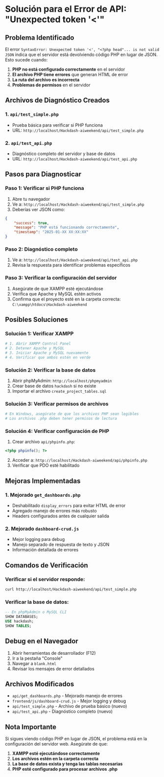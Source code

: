 # Solución para el Error de API: "Unexpected token '<'"

## Problema Identificado

El error `SyntaxError: Unexpected token '<', "<?php head"... is not valid JSON` indica que el servidor está devolviendo código PHP en lugar de JSON. Esto sucede cuando:

1. **PHP no está configurado correctamente** en el servidor
2. **El archivo PHP tiene errores** que generan HTML de error
3. **La ruta del archivo es incorrecta**
4. **Problemas de permisos** en el servidor

## Archivos de Diagnóstico Creados

### 1. `api/test_simple.php`
- Prueba básica para verificar si PHP funciona
- URL: `http://localhost/Hackdash-aiweekend/api/test_simple.php`

### 2. `api/test_api.php`
- Diagnóstico completo del servidor y base de datos
- URL: `http://localhost/Hackdash-aiweekend/api/test_api.php`

## Pasos para Diagnosticar

### Paso 1: Verificar si PHP funciona
1. Abre tu navegador
2. Ve a: `http://localhost/Hackdash-aiweekend/api/test_simple.php`
3. Deberías ver JSON como:
```json
{
    "success": true,
    "message": "PHP está funcionando correctamente",
    "timestamp": "2025-01-XX XX:XX:XX"
}
```

### Paso 2: Diagnóstico completo
1. Ve a: `http://localhost/Hackdash-aiweekend/api/test_api.php`
2. Revisa la respuesta para identificar problemas específicos

### Paso 3: Verificar la configuración del servidor
1. Asegúrate de que XAMPP esté ejecutándose
2. Verifica que Apache y MySQL estén activos
3. Confirma que el proyecto esté en la carpeta correcta: `C:\xampp\htdocs\Hackdash-aiweekend`

## Posibles Soluciones

### Solución 1: Verificar XAMPP
```bash
# 1. Abrir XAMPP Control Panel
# 2. Detener Apache y MySQL
# 3. Iniciar Apache y MySQL nuevamente
# 4. Verificar que ambos estén en verde
```

### Solución 2: Verificar la base de datos
1. Abrir phpMyAdmin: `http://localhost/phpmyadmin`
2. Crear base de datos `hackdash` si no existe
3. Importar el archivo `create_project_tables.sql`

### Solución 3: Verificar permisos de archivos
```bash
# En Windows, asegúrate de que los archivos PHP sean legibles
# Los archivos .php deben tener permisos de lectura
```

### Solución 4: Verificar configuración de PHP
1. Crear archivo `api/phpinfo.php`:
```php
<?php phpinfo(); ?>
```
2. Acceder a: `http://localhost/Hackdash-aiweekend/api/phpinfo.php`
3. Verificar que PDO esté habilitado

## Mejoras Implementadas

### 1. Mejorado `get_dashboards.php`
- Deshabilitado `display_errors` para evitar HTML de error
- Agregado manejo de errores más robusto
- Headers configurados antes de cualquier salida

### 2. Mejorado `dashboard-crud.js`
- Mejor logging para debug
- Manejo separado de respuesta de texto y JSON
- Información detallada de errores

## Comandos de Verificación

### Verificar si el servidor responde:
```bash
curl http://localhost/Hackdash-aiweekend/api/test_simple.php
```

### Verificar la base de datos:
```sql
-- En phpMyAdmin o MySQL CLI
SHOW DATABASES;
USE hackdash;
SHOW TABLES;
```

## Debug en el Navegador

1. Abrir herramientas de desarrollador (F12)
2. Ir a la pestaña "Console"
3. Navegar a `blank.html`
4. Revisar los mensajes de error detallados

## Archivos Modificados

- `api/get_dashboards.php` - Mejorado manejo de errores
- `frontend/js/dashboard-crud.js` - Mejor logging y debug
- `api/test_simple.php` - Archivo de prueba básico (nuevo)
- `api/test_api.php` - Diagnóstico completo (nuevo)

## Nota Importante

Si sigues viendo código PHP en lugar de JSON, el problema está en la configuración del servidor web. Asegúrate de que:

1. **XAMPP esté ejecutándose correctamente**
2. **Los archivos estén en la carpeta correcta**
3. **La base de datos exista y tenga las tablas necesarias**
4. **PHP esté configurado para procesar archivos .php** 